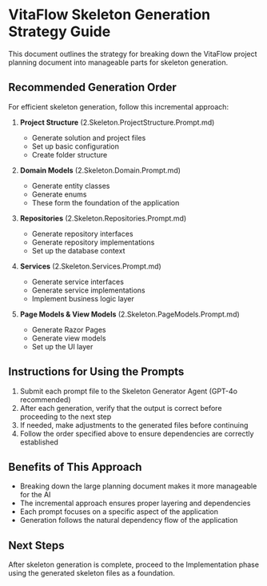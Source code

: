 # VitaFlow Skeleton Generation Strategy Guide

This document outlines the strategy for breaking down the VitaFlow project planning document into manageable parts for skeleton generation.

## Recommended Generation Order

For efficient skeleton generation, follow this incremental approach:

1. **Project Structure** (2.Skeleton.ProjectStructure.Prompt.md)
   - Generate solution and project files
   - Set up basic configuration
   - Create folder structure

2. **Domain Models** (2.Skeleton.Domain.Prompt.md)
   - Generate entity classes
   - Generate enums
   - These form the foundation of the application

3. **Repositories** (2.Skeleton.Repositories.Prompt.md)
   - Generate repository interfaces
   - Generate repository implementations
   - Set up the database context

4. **Services** (2.Skeleton.Services.Prompt.md)
   - Generate service interfaces
   - Generate service implementations
   - Implement business logic layer

5. **Page Models & View Models** (2.Skeleton.PageModels.Prompt.md)
   - Generate Razor Pages
   - Generate view models
   - Set up the UI layer

## Instructions for Using the Prompts

1. Submit each prompt file to the Skeleton Generator Agent (GPT-4o recommended)
2. After each generation, verify that the output is correct before proceeding to the next step
3. If needed, make adjustments to the generated files before continuing
4. Follow the order specified above to ensure dependencies are correctly established

## Benefits of This Approach

- Breaking down the large planning document makes it more manageable for the AI
- The incremental approach ensures proper layering and dependencies
- Each prompt focuses on a specific aspect of the application
- Generation follows the natural dependency flow of the application

## Next Steps

After skeleton generation is complete, proceed to the Implementation phase using the generated skeleton files as a foundation.
